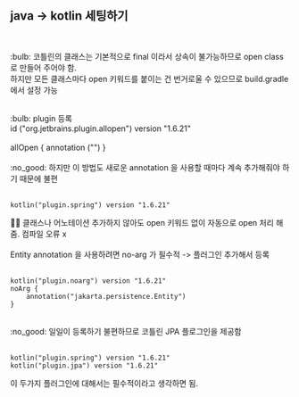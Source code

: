 ## java -> kotlin 세팅하기
<br/>

<p>:bulb: 코틀린의 클래스는 기본적으로 final 이라서 상속이 불가능하므로 open class 로 만들어 주어야 함.<br/>
하지만 모든 클래스마다 open 키워드를 붙이는 건 번거로울 수 있으므로 build.gradle 에서 설정 가능</p>
<br/>
:bulb: plugin 등록<br/>
id ("org.jetbrains.plugin.allopen") version "1.6.21"<br/>
<br/>
allOpen { annotation ("") } <br/><br/>
:no_good: 하지만 이 방법도 새로운 annotation 을 사용할 때마다 계속 추가해줘야 하기 때문에 불편<br/>
<br/>

 	kotlin("plugin.spring") version "1.6.21"

:ok_woman: 클래스나 어노테이션 추가하지 않아도 open 키워드 없이 자동으로 open 처리 해줌. 컴파일 오류 x <br/>
<br/>
Entity annotation 을 사용하려면 no-arg 가 필수적 -> 플러그인 추가해서 등록 <br/>
<br/>
	
 	kotlin("plugin.noarg") version "1.6.21"
	noArg {
		annotation("jakarta.persistence.Entity")
	}
<br/>
:no_good: 일일이 등록하기 불편하므로 코틀린 JPA 플로그인을 제공함 <br/><br/>

	kotlin("plugin.spring") version "1.6.21"
	kotlin("plugin.jpa") version "1.6.21"

이 두가지 플러그인에 대해서는 필수적이라고 생각하면 됨.
